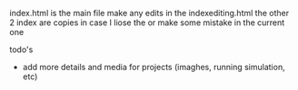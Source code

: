 index.html is the main file
make any edits in the indexediting.html
the other 2 index are copies in case I liose the or make some mistake in the current one


todo's
- add more details and media for projects (imaghes, running simulation, etc)